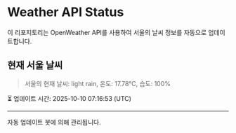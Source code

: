 
# Weather API Status

이 리포지토리는 OpenWeather API를 사용하여 서울의 날씨 정보를 자동으로 업데이트합니다.

## 현재 서울 날씨
> 서울의 현재 날씨: light rain, 온도: 17.78°C, 습도: 100%

⏳ 업데이트 시간: 2025-10-10 07:16:53 (UTC)

---
자동 업데이트 봇에 의해 관리됩니다.
